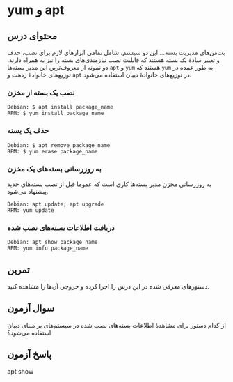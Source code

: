 # yum و apt

## محتوای درس

بت‌من‌های مدیریت بسته… این دو سیستم‌، شامل تمامی ابزار‌های لازم برای نصب‌، حذف و
تغییر سادهٔ یک بسته هستند که قابلیت نصب نیازمندی‌های بسته را نیز به همراه دارند.
دو نمونه از معروف‌ترین این مدیر بسته‌ها `apt` و `yum` هستند که `yum` به طور عمده
در توزیع‌های خانوادهٔ ردهت و `apt` در توزیع‌های خانوادهٔ دبیان استفاده می‌شود. 

### نصب یک بسته از مخزن

```
Debian: $ apt install package_name
RPM: $ yum install package_name
```

### حذف یک بسته

```
Debian: $ apt remove package_name
RPM: $ yum erase package_name
```

### به روزرسانی بسته‌های یک مخزن

به روزرسانی مخزن مدیر بسته‌ها کاری است که عموما قبل از نصب بسته‌های جدید پیشنهاد می‌شود. 

```
Debian: apt update; apt upgrade
RPM: yum update
```

### دریافت اطلاعات بسته‌های نصب شده

```
Debian: apt show package_name
RPM: yum info package_name
```

## تمرین

دستور‌های معرفی شده در این درس را اجرا کرده و خروجی آن‌ها را مشاهده کنید.

## سوال آزمون

از کدام دستور برای مشاهدهٔ اطلاعات بسته‌های نصب شده در سیستم‌های بر مبنای دبیان استفاده می‌شود؟

## پاسخ آزمون

apt show
